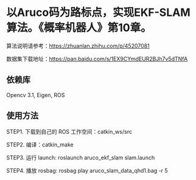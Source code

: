 
# 以Aruco码为路标点，实现EKF-SLAM算法。《概率机器人》第10章。

算法说明请参考：https://zhuanlan.zhihu.com/p/45207081

数据集下载地址：https://pan.baidu.com/s/1EX9CYmdEUR2BJh7v5dTNfA




## 依赖库
Opencv 3.1, Eigen, ROS

## 使用方法

STEP1. 下载到自己的 ROS 工作空间：catkin_ws/src

STEP2. 编译：catkin_make

STEP3. 运行 launch: roslaunch aruco_ekf_slam slam.launch

STEP4. 播放 rosbag: rosbag play aruco_slam_data_qhd1.bag -r 5

